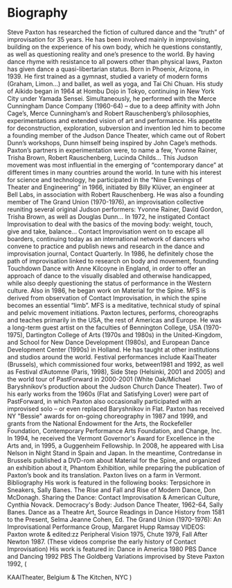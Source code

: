 # Biography

Steve Paxton has researched the fiction of cultured dance and the “truth” of improvisation for 35 years.
He has been involved mainly in improvising, building on the experience of his own body, which he
questions constantly, as well as questioning reality and one’s presence to the world. By having dance
rhyme with resistance to all powers other than physical laws, Paxton has given dance a quasi-libertarian
status. Born in Phoenix, Arizona, in 1939. He first trained as a gymnast, studied a variety of modern
forms (Graham, Limon...) and ballet, as well as yoga, and Tai Chi Chuan. His study of Aikido began in
1964 at Hombu Dojo in Tokyo, continuing in New York City under Yamada Sensei. Simultaneously, he
performed with the Merce Cunningham Dance Company (1960-64) – due to a deep affinity with John
Cage’s, Merce Cunningham’s and Robert Rauschenberg’s philosophies, experimentations and extended
vision of art and performance. His appetite for deconstruction, exploration, subversion and invention led
him to become a founding member of the Judson Dance Theater, which came out of Robert Dunn’s
workshops, Dunn himself being inspired by John Cage’s methods. Paxton’s partners in experimentation
were, to name a few, Yvonne Rainer, Trisha Brown, Robert Rauschenberg, Lucinda Childs... This Judson
movement was most influential in the emerging of “contemporary dance” at different times in many
countries around the world. In tune with his interest for science and technology, he participated in the
“Nine Evenings of Theater and Engineering” in 1966, initiated by Billy Klüver, an engineer at Bell Labs,
in association with Robert Rauschenberg.
He was also a founding member of The Grand Union (1970-1976), an improvisation collective reuniting
several original Judson performers: Yvonne Rainer, David Gordon, Trisha Brown, as well as Douglas
Dunn... In 1972, he instigated Contact Improvisation to deal with the basics of the moving body: weight,
touch, give and take, balance... Contact Improvisation went on to escape all boarders, continuing today as
an international network of dancers who convene to practice and publish news and research in the dance
and improvisation journal, Contact Quarterly. In 1986, he definitely chose the path of improvisation
linked to research on body and movement, founding Touchdown Dance with Anne Kilcoyne in England,
in order to offer an approach of dance to the visually disabled and otherwise handicapped, while also
deeply questioning the status of performance in the Western culture. Also in 1986, he began work on
Material for the Spine. MFS is derived from observation of Contact Improvisation, in which the spine
becomes an essential “limb”. MFS is a meditative, technical study of spinal and pelvic movement
initiations. Paxton lectures, performs, choreographs and teaches primarily in the USA, the rest of
Americas and Europe. He was a long-term guest artist on the faculties of Bennington College, USA
(1970-1975), Dartington College of Arts (1970s and 1980s) in the United-Kingdom, and School for New
Dance Development (1980s), and European Dance Development Center (1990s) in Holland. He has
taught at other institutions and studios around the world.
Festival performances include KaaiTheater (Brussels), which commissioned four works, between1981
and 1992, as well as Festival d’Automne (Paris, 1998), Side Step (Helsinki, 2001 and 2005) and the world
tour of PastForward in 2000-2001 (White Oak/Michael Baryshnikov’s production about the Judson
Church Dance Theater). Two of his early works from the 1960s (Flat and Satisfying Lover) were part of
PastForward, in which Paxton also occasionally participated with an improvised solo – or even replaced
Baryshnikov in Flat. Paxton has received NY "Bessie" awards for on-going choreography in 1987 and
1999, and grants from the National Endowment for the Arts, the Rockefeller Foundation, Contemporary
Performance Arts Foundation, and Change, Inc. In 1994, he received the Vermont Governor's Award for
Excellence in the Arts and, in 1995, a Guggenheim Fellowship. In 2008, he appeared with Lisa Nelson in
Night Stand in Spain and Japan. In the meantime, Contredanse in Brussels published a DVD-rom about
Material for the Spine, and organized an exhibition about it, Phantom Exhibition, while preparing the
publication of Paxton’s book and its translation. Paxton lives on a farm in Vermont.
Bibliography
His work is featured in the following books: Terpsichore in Sneakers, Sally Banes. The Rise and Fall and
Rise of Modern Dance, Don McDonagh. Sharing the Dance: Contact Improvisation & American
Culture, Cynthia Novack. Democracy's Body: Judson Dance Theater, 1962-64, Sally Banes. Dance as a
Theatre Art, Source Readings in Dance History from 1581 to the Present, Selma Jeanne Cohen, Ed. The
Grand Union (1970-1976): An Improvisational Performance Group, Margaret Hupp Ramsay VIDEOS:
Paxton wrote & edited:zz Peripheral Vision 1975, Chute 1979, Fall After Newton 1987. (These videos
comprise the early history of Contact Improvisation) His work is featured in: Dance in America 1980 PBS
Dance and Dancing 1992 PBS The Goldberg Variations improvised by Steve Paxton 1992, (

KAAITheater, Belgium & The Kitchen, NYC )
